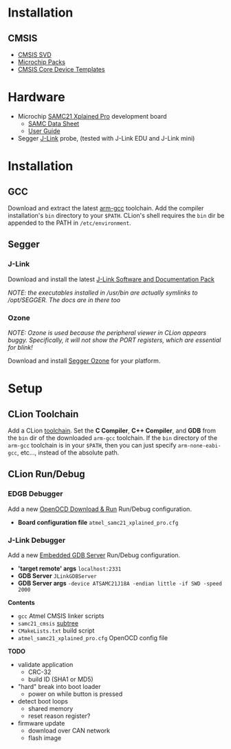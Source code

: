 # Installation

## CMSIS

* [CMSIS SVD](https://arm-software.github.io/CMSIS_5/SVD/html/index.html)
* [Microchip Packs](http://packs.download.atmel.com/)
* [CMSIS Core Device Templates](https://arm-software.github.io/CMSIS_5/Core/html/templates_pg.html)

# Hardware

* Microchip [SAMC21 Xplained Pro](https://www.microchip.com/DevelopmentTools/ProductDetails/ATSAMD21-XPRO) development board
    * [SAMC Data Sheet](http://ww1.microchip.com/downloads/en/DeviceDoc/SAMC20_C21_Family_Data_Sheet_DS60001479D.pdf)
    * [User Guide](http://ww1.microchip.com/downloads/en/DeviceDoc/Atmel-42460-SAM-C21-Xplained-Pro_User-Guide.pdf)
* Segger [J-Link](https://www.segger.com/products/debug-probes/j-link/) probe, (tested with J-Link EDU and J-Link mini)

# Installation

## GCC

Download and extract the latest [arm-gcc](https://developer.arm.com/tools-and-software/open-source-software/developer-tools/gnu-toolchain/gnu-rm/downloads) toolchain.
Add the compiler installation's `bin` directory to your `$PATH`.
CLion's shell requires the `bin` dir be appended to the PATH in `/etc/environment`.

## Segger

### J-Link

Download and install the latest [J-Link Software and Documentation Pack](https://www.segger.com/downloads/jlink)

_NOTE: the executables installed in /usr/bin are actually symlinks to /opt/SEGGER. The docs are in there too_

### Ozone

_NOTE: Ozone is used because the peripheral viewer in CLion appears buggy. Specifically, it will not show the PORT registers, which are essential for blink!_

Download and install [Segger Ozone](https://www.segger.com/downloads/jlink#Ozone) for your platform.

# Setup

## CLion Toolchain

Add a CLion [toolchain](https://www.jetbrains.com/help/clion/toolchains.html).
Set the **C Compiler**, **C++ Compiler**, and **GDB** from the `bin` dir of the downloaded `arm-gcc` toolchain.
If the `bin` directory of the `arm-gcc` toolchain is in your `$PATH`, then you can just specify `arm-none-eabi-gcc`, etc...,
instead of the absolute path.

## CLion Run/Debug

### EDGB Debugger

Add a new [OpenOCD Download & Run](https://www.jetbrains.com/help/clion/openocd-support.html) Run/Debug configuration.

* **Board configuration file** `atmel_samc21_xplained_pro.cfg`

### J-Link Debugger

Add a new [Embedded GDB Server](https://www.jetbrains.com/help/clion/embedded-gdb-server.html) Run/Debug configuration.

* **'target remote' args** `localhost:2331`
* **GDB Server** `JLinkGDBServer`
* **GDB Server args** `-device ATSAMC21J18A -endian little -if SWD -speed 2000`

**Contents**

* `gcc` Atmel CMSIS linker scripts
* `samc21_cmsis` [subtree](https://github.com/benjaminjnoack/samc21_cmsis)
* `CMakeLists.txt` build script
* `atmel_samc21_xplained_pro.cfg` OpenOCD config file

**TODO**

* validate application
    * CRC-32
    * build ID (SHA1 or MD5)
* "hard" break into boot loader
    * power on while button is pressed
* detect boot loops
    * shared memory
    * reset reason register?
* firmware update
    * download over CAN network
    * flash image